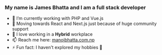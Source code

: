 ### My name is James Bhatta and I am a full stack developer

- 🔭 I’m currently working with PHP and Vue.js
- 🌱 Moving towards React and Next.js just because of huge community support
- 👯 I love working in a **Hybrid** workplace
- 📫 Reach me here: [manojbhatta.com.np](https://manojbhatta.com.np)
- ⚡ Fun fact: I haven't explored my hobbies 🤔
